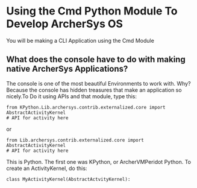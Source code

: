 # Using the Cmd Python Module To Develop ArcherSys OS 
You will be making a CLI Application using the Cmd Module
## What does the console have to do with making native ArcherSys Applications?
The console is one of the most beautiful Environments to work with. Why? Because the console has hidden treasures that make an application so nicely.To Do it using APIs and that module, type this:
```
from KPython.Lib.archersys.contrib.externalized.core import AbstractActivityKernel 
# API for activity here
```
or 
```
from Lib.archersys.contrib.externalized.core import AbstractActivityKernel
# API for activity here
```
This is Python. The first one was KPython, or ArcherVMPeridot Python. To create an ActivityKernel, do this:

```
class MyActivityKernel(AbstractActvityKernel):
    
```

